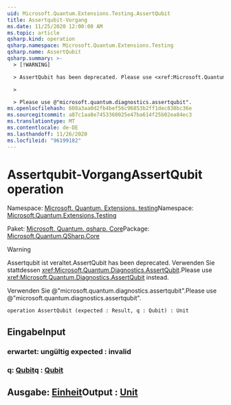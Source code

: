 ```yaml
---
uid: Microsoft.Quantum.Extensions.Testing.AssertQubit
title: Assertqubit-Vorgang
ms.date: 11/25/2020 12:00:00 AM
ms.topic: article
qsharp.kind: operation
qsharp.namespace: Microsoft.Quantum.Extensions.Testing
qsharp.name: AssertQubit
qsharp.summary: >-
  > [!WARNING]

  > AssertQubit has been deprecated. Please use <xref:Microsoft.Quantum.Diagnostics.AssertQubit> instead.

  >

  > Please use @"microsoft.quantum.diagnostics.assertqubit".
ms.openlocfilehash: 608a3aa0d2fb4bef56c96853b2ff1dec830bc36e
ms.sourcegitcommit: a87c1aa8e7453360025e47ba614f25b02ea84ec3
ms.translationtype: MT
ms.contentlocale: de-DE
ms.lasthandoff: 11/26/2020
ms.locfileid: "96199182"
---
```

# <a name="assertqubit-operation"></a><span data-ttu-id="ca079-102">Assertqubit-Vorgang</span><span class="sxs-lookup"><span data-stu-id="ca079-102">AssertQubit operation</span></span>

<span data-ttu-id="ca079-103">Namespace: [Microsoft. Quantum. Extensions. testing](xref:Microsoft.Quantum.Extensions.Testing)</span><span class="sxs-lookup"><span data-stu-id="ca079-103">Namespace: [Microsoft.Quantum.Extensions.Testing](xref:Microsoft.Quantum.Extensions.Testing)</span></span>

<span data-ttu-id="ca079-104">Paket: [Microsoft. Quantum. qsharp. Core](https://nuget.org/packages/Microsoft.Quantum.QSharp.Core)</span><span class="sxs-lookup"><span data-stu-id="ca079-104">Package: [Microsoft.Quantum.QSharp.Core](https://nuget.org/packages/Microsoft.Quantum.QSharp.Core)</span></span>


> [!WARNING]
> <span data-ttu-id="ca079-105">Assertqubit ist veraltet.</span><span class="sxs-lookup"><span data-stu-id="ca079-105">AssertQubit has been deprecated.</span></span> <span data-ttu-id="ca079-106">Verwenden Sie stattdessen <xref:Microsoft.Quantum.Diagnostics.AssertQubit>.</span><span class="sxs-lookup"><span data-stu-id="ca079-106">Please use <xref:Microsoft.Quantum.Diagnostics.AssertQubit> instead.</span></span>
>
> <span data-ttu-id="ca079-107">Verwenden Sie @"microsoft.quantum.diagnostics.assertqubit".</span><span class="sxs-lookup"><span data-stu-id="ca079-107">Please use @"microsoft.quantum.diagnostics.assertqubit".</span></span>



```qsharp
operation AssertQubit (expected : Result, q : Qubit) : Unit
```


## <a name="input"></a><span data-ttu-id="ca079-108">Eingabe</span><span class="sxs-lookup"><span data-stu-id="ca079-108">Input</span></span>

### <a name="expected--__invalidresult__"></a><span data-ttu-id="ca079-109">erwartet: __ungültig <Result>__</span><span class="sxs-lookup"><span data-stu-id="ca079-109">expected : __invalid<Result>__</span></span>




### <a name="q--qubit"></a><span data-ttu-id="ca079-110">q: [Qubit](xref:microsoft.quantum.lang-ref.qubit)</span><span class="sxs-lookup"><span data-stu-id="ca079-110">q : [Qubit](xref:microsoft.quantum.lang-ref.qubit)</span></span>





## <a name="output--unit"></a><span data-ttu-id="ca079-111">Ausgabe: [Einheit](xref:microsoft.quantum.lang-ref.unit)</span><span class="sxs-lookup"><span data-stu-id="ca079-111">Output : [Unit](xref:microsoft.quantum.lang-ref.unit)</span></span>

